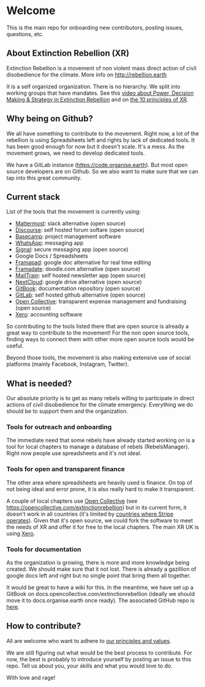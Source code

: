 # Welcome
This is the main repo for onboarding new contributors, posting issues, questions, etc.

## About Extinction Rebellion (XR)

Extinction Rebellion is a movement of non violent mass direct action of civil disobedience for the climate.
More info on http://rebellion.earth

It is a self organized organization. There is no hierarchy. We split into working groups that have mandates.
See this [video about Power, Decision Making & Strategy in Extinction Rebellion](https://www.youtube.com/watch?v=Hsh5eWVksCE) and on [the 10 principles of XR](https://www.youtube.com/watch?v=6se6c5qvuV4).

## Why being on Github?

We all have something to contribute to the movement. 
Right now, a lot of the rebellion is using Spreadsheets left and rights by lack of dedicated tools. 
It has been good enough for now but it doesn't scale. It's a mess.
As the movement grows, we need to develop dedicated tools.

We have a GitLab instance (https://code.organise.earth).
But most open source developers are on Github. So we also want to make sure that we can tap into this great community.

## Current stack

List of the tools that the movement is currently using:

- [Mattermost](https://mattermost.com): slack alternative (open source)
- [Discourse](https://www.discourse.org/): self hosted forum softare (open source)
- [Basecamp](https://basecamp.com): project management software
- [WhatsApp](https://whatsapp.com): messaging app
- [Signal](https://signal.org/): secure messaging app (open source)
- Google Docs / Spreadsheets
- [Framapad](https://framapad.org/): google doc alternative for real time editing
- [Framadate](https://framadate.org/): doodle.com alternative (open source)
- [MailTrain](https://mailtrain.org/): self hosted newsletter app (open source)
- [NextCloud](https://nextcloud.com): google drive alternative (open source)
- [GitBook](https://gitbook.com): documentation repository (open source)
- [GitLab](https://gitlab.com): self hosted github alternative (open source)
- [Open Collective](https://opencollective.com): transparent expense management and fundraising (open source)
- [Xero](https://xero.com): accounting software

So contributing to the tools listed there that are open source is already a great way to contribute to the movement!
For the non open source tools, finding ways to connect them with other more open source tools would be useful. 

Beyond those tools, the movement is also making extensive use of social platforms (mainly Facebook, Instagram, Twitter).

## What is needed?

Our absolute priority is to get as many rebels willing to participate in direct actions of civil disobedience for the climate emergency. Everything we do should be to support them and the organization.

### Tools for outreach and onboarding

The immediate need that some rebels have already started working on is a tool for local chapters to manage a database of rebels (RebelsManager). Right now people use spreadsheets and it's not ideal.

### Tools for open and transparent finance
The other area where spreadsheets are heavily used is finance. On top of not being ideal and error prone, it is also really hard to make it transparent.

A couple of local chapters use [Open Collective](https://opencollective.com) (see https://opencollective.com/extinctionrebellion) but in its current form, it doesn't work in all countries (it's limited by [countries where Stripe operates](https://stripe.com/global)). Given that it's open source, we could fork the software to meet the needs of XR and offer it for free to the local chapters.
The main XR UK is using [Xero](https://xero.com).

### Tools for documentation
As the organization is growing, there is more and more knowledge being created. We should make sure that it not lost.
There is already a gazillion of google docs left and right but no single point that bring them all together.

It would be great to have a wiki for this.
In the meantime, we have set up a GitBook on docs.opencollective.com/extinctionrebellion (ideally we should move it to docs.organise.earth once ready). The associated GitHub repo is [here](https://github.com/extinctionrebellion/docs).

## How to contribute?

All are welcome who want to adhere to [our principles and values](https://github.com/extinctionrebellion/extinctionrebellion/blob/master/principles.md).

We are still figuring out what would be the best process to contribute.
For now, the best is probably to introduce yourself by posting an issue to this repo.
Tell us about you, your skills and what you would love to do.

With love and rage!
